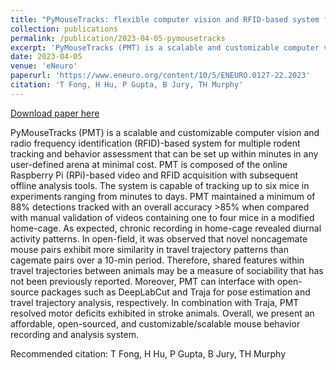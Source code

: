 ```yaml
---
title: "PyMouseTracks: flexible computer vision and RFID-based system for multiple mouse tracking and behavioral assessment"
collection: publications
permalink: /publication/2023-04-05-pymousetracks
excerpt: 'PyMouseTracks (PMT) is a scalable and customizable computer vision and radio frequency identification (RFID)-based system for multiple rodent tracking and behavior assessment that can be set up within minutes in any user-defined arena at minimal cost. PMT is composed of the online Raspberry Pi (RPi)-based video and RFID acquisition with subsequent offline analysis tools. The system is capable of tracking up to six mice in experiments ranging from minutes to days. PMT maintained a minimum of 88% detections tracked with an overall accuracy >85% when compared with manual validation of videos containing one to four mice in a modified home-cage. As expected, chronic recording in home-cage revealed diurnal activity patterns. In open-field, it was observed that novel noncagemate mouse pairs exhibit more similarity in travel trajectory patterns than cagemate pairs over a 10-min period. Therefore, shared features within travel trajectories between animals may be a measure of sociability that has not been previously reported. Moreover, PMT can interface with open-source packages such as DeepLabCut and Traja for pose estimation and travel trajectory analysis, respectively. In combination with Traja, PMT resolved motor deficits exhibited in stroke animals. Overall, we present an affordable, open-sourced, and customizable/scalable mouse behavior recording and analysis system.'
date: 2023-04-05
venue: 'eNeuro'
paperurl: 'https://www.eneuro.org/content/10/5/ENEURO.0127-22.2023'
citation: 'T Fong, H Hu, P Gupta, B Jury, TH Murphy'
---
```


<a href='https://www.eneuro.org/content/10/5/ENEURO.0127-22.2023'>Download paper here</a>

PyMouseTracks (PMT) is a scalable and customizable computer vision and radio frequency identification (RFID)-based system for multiple rodent tracking and behavior assessment that can be set up within minutes in any user-defined arena at minimal cost. PMT is composed of the online Raspberry Pi (RPi)-based video and RFID acquisition with subsequent offline analysis tools. The system is capable of tracking up to six mice in experiments ranging from minutes to days. PMT maintained a minimum of 88% detections tracked with an overall accuracy >85% when compared with manual validation of videos containing one to four mice in a modified home-cage. As expected, chronic recording in home-cage revealed diurnal activity patterns. In open-field, it was observed that novel noncagemate mouse pairs exhibit more similarity in travel trajectory patterns than cagemate pairs over a 10-min period. Therefore, shared features within travel trajectories between animals may be a measure of sociability that has not been previously reported. Moreover, PMT can interface with open-source packages such as DeepLabCut and Traja for pose estimation and travel trajectory analysis, respectively. In combination with Traja, PMT resolved motor deficits exhibited in stroke animals. Overall, we present an affordable, open-sourced, and customizable/scalable mouse behavior recording and analysis system.

Recommended citation: T Fong, H Hu, P Gupta, B Jury, TH Murphy